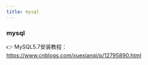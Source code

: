 ```yaml
---
title: mysql
---
```


### mysql

:point_right: MySQL5.7安装教程：<a href="https://www.cnblogs.com/xuexianqi/p/12795890.html">https://www.cnblogs.com/xuexianqi/p/12795890.html</a> 
